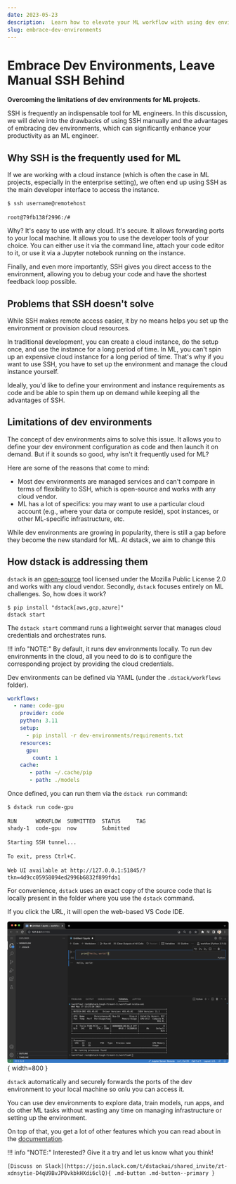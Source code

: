 ```yaml
---
date: 2023-05-23
description:  Learn how to elevate your ML workflow with using dev environments over manual SSH.
slug: embrace-dev-environments
---
```


# Embrace Dev Environments, Leave Manual SSH Behind

__Overcoming the limitations of dev environments for ML projects.__

SSH is frequently an indispensable tool for ML engineers. In this discussion, we will delve into the drawbacks of using 
SSH manually and the advantages of embracing dev environments, which can significantly enhance your productivity as an ML
engineer.

<!-- more -->

## Why SSH is the frequently used for ML

If we are working with a cloud instance (which is often the case in ML projects, especially in the enterprise setting),
we often end up using SSH as the main developer interface to access the instance.

<div class="termy">

```shell
$ ssh username@remotehost

root@79fb138f2996:/# 
```

</div>

Why? It's easy to use with any cloud. It's secure. It allows forwarding ports to your local machine. It allows you to
use the developer tools of your choice. You can either use it via the command line, attach your code editor to it, or
use it via a Jupyter notebook running on the instance.

Finally, and even more importantly, SSH gives you direct access to the environment, allowing you to debug your code and
have the shortest feedback loop possible.

## Problems that SSH doesn't solve

While SSH makes remote access easier, it by no means helps you set up the environment or provision cloud resources.

In traditional development, you can create a cloud instance, do the setup once, and use the instance for a long period
of time. In ML, you can't spin up an expensive cloud instance for a long period of time. That's why if you want to use
SSH, you have to set up the environment and manage the cloud instance yourself.

Ideally, you'd like to define your environment and instance requirements as code and be able to spin them up on demand
while keeping all the advantages of SSH.

## Limitations of dev environments

The concept of dev environments aims to solve this issue. It allows you to define your dev environment configuration as
code and then launch it on demand. But if it sounds so good, why isn't it frequently used for ML?

Here are some of the reasons that come to mind:

* Most dev environments are managed services and can't compare in terms of flexibility to SSH, which is open-source and
  works with any cloud vendor.
* ML has a lot of specifics: you may want to use a particular cloud account (e.g., where your data or compute reside),
  spot instances, or other ML-specific infrastructure, etc.

While dev environments are growing in popularity, there is still a gap before they become the new standard for ML. At
dstack, we aim to change this

## How dstack is addressing them

`dstack` is an [open-source](https://github.com/dstackai/dstack) tool licensed under the Mozilla Public License 2.0 and
works with any cloud vendor. Secondly, `dstack` focuses entirely on ML challenges. So, how does it work?

<div class="termy">

```shell
$ pip install "dstack[aws,gcp,azure]"
dstack start
```

</div>

The `dstack start` command runs a lightweight server that manages cloud credentials and orchestrates runs.

!!! info "NOTE:"
    By default, it runs dev environments locally.
    To run dev environments in the cloud, all you need to do is to configure the corresponding project by providing the 
    cloud credentials.

Dev environments can be defined via YAML (under the `.dstack/workflows` folder).

<div editor-title=".dstack/workflows/code-gpu.py">

```yaml
workflows:
  - name: code-gpu
    provider: code
    python: 3.11
    setup:
      - pip install -r dev-environments/requirements.txt
    resources:
      gpu:
        count: 1
    cache:
       - path: ~/.cache/pip
       - path: ./models
```

</div>

Once defined, you can run them via the `dstack run` command:

<div class="termy">

```shell
$ dstack run code-gpu

RUN      WORKFLOW  SUBMITTED  STATUS     TAG
shady-1  code-gpu  now        Submitted  
 
Starting SSH tunnel...

To exit, press Ctrl+C.

Web UI available at http://127.0.0.1:51845/?tkn=4d9cc05958094ed2996b6832f899fda1
```

</div>

For convenience, `dstack` uses an exact copy of the source code that is locally present in the folder where you use the `dstack` command.

If you click the URL, it will open the web-based VS Code IDE.

![](../../assets/images/dstack-dev-environments-code.png){ width=800 }

`dstack` automatically and securely forwards the ports of the dev environment to your local machine
so onlu you can access it.

You can use dev environments to explore data, train models, run apps, and do other ML tasks
without wasting any time on managing infrastructure or setting up the environment.

On top of that, you get a lot of other features which you can read about in the [documentation](../../docs/index.md).

!!! info "NOTE:"
    Interested? Give it a try and let us know what you think!
    
    [Discuss on Slack](https://join.slack.com/t/dstackai/shared_invite/zt-xdnsytie-D4qU9BvJP8vkbkHXdi6clQ){ .md-button .md-button--primary }